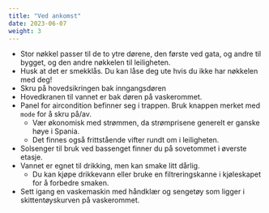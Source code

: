```yaml
---
title: "Ved ankomst"
date: 2023-06-07
weight: 3
---
```


- Stor nøkkel passer til de to ytre dørene, den første ved gata, og andre til bygget, og den andre nøkkelen til leiligheten.
- Husk at det er smekklås. Du kan låse deg ute hvis du ikke har nøkkelen med deg!
- Skru på hovedsikringen bak inngangsdøren
- Hovedkranen til vannet er bak døren på vaskerommet.
- Panel for aircondition befinner seg i trappen. Bruk knappen merket med `mode` for å skru på/av.
    - Vær økonomisk med strømmen, da strømprisene generelt er ganske høye i Spania.
    - Det finnes også frittstående vifter rundt om i leiligheten.
- Solsenger til bruk ved bassenget finner du på sovetommet i øverste etasje.
- Vannet er egnet til drikking, men kan smake litt dårlig.
    - Du kan kjøpe drikkevann eller bruke en filtreringskanne i kjøleskapet for å forbedre smaken.
- Sett igang en vaskemaskin med håndklær og sengetøy som ligger i skittentøyskurven på vaskerommet.
